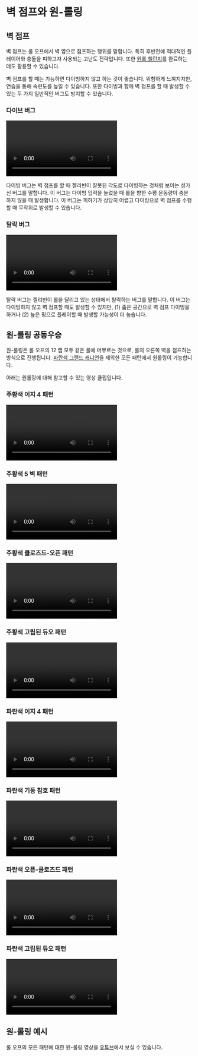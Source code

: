 # 벽 점프와 원-롤링

## 벽 점프

벽 점프는 롤 오프에서 벽 옆으로 점프하는 행위를 말합니다. 특히 후반전에 적대적인 플레이어와 충돌을 피하고자 사용되는 고난도 전략입니다. 또한 [원롤 챌린지](./wall-jumps-one-rolling.md#one-roll-timeouts)를 완료하는 데도 활용할 수 있습니다.

벽 점프를 할 때는 가능하면 다이빙하지 않고 하는 것이 좋습니다. 위험하게 느껴지지만, 연습을 통해 숙련도를 높일 수 있습니다. 또한 다이빙과 함께 벽 점프를 할 때 발생할 수 있는 두 가지 일반적인 버그도 방지할 수 있습니다.

### 다이브 버그

<video controls>
  <source src="../../images/advanced/wall-jumps-one-rolling/dive-bug.mp4" type="video/mp4">
</video>

다이빙 버그는 벽 점프를 할 때 젤리빈이 잘못된 각도로 다이빙하는 것처럼 보이는 성가신 버그를 말합니다. 이 버그는 다이빙 입력을 눌렀을 때 롤을 향한 수평 운동량이 충분하지 않을 때 발생합니다. 이 버그는 피하기가 상당히 어렵고 다이빙으로 벽 점프를 수행할 때 무작위로 발생할 수 있습니다.

### 탈락 버그

<video controls>
  <source src="../../images/advanced/wall-jumps-one-rolling/elimination-bug.mp4" type="video/mp4">
</video>

탈락 버그는 젤리빈이 롤을 달리고 있는 상태에서 탈락하는 버그를 말합니다. 이 버그는 다이빙하지 않고 벽 점프할 때도 발생할 수 있지만, (1) 좁은 공간으로 벽 점프 다이빙을 하거나 (2) 높은 핑으로 플레이할 때 발생할 가능성이 더 높습니다.

## 원-롤링 공동우승

원-롤링은 롤 오프의 12 랩 모두 같은 롤에 머무르는 것으로, 롤의 오른쪽 벽을 점프하는 방식으로 진행됩니다. [파란색 그랜드 캐니언](../rolls/grand-canyon.md)을 제외한 모든 패턴에서 원롤링이 가능합니다.

아래는 원롤링에 대해 참고할 수 있는 영상 클립입니다.

### 주황색 이지 4 패턴

<video controls>
  <source src="../../images/advanced/wall-jumps-one-rolling/easy-4-orange.mp4" type="video/mp4">
</video>

### 주황색 5 벽 패턴

<video controls>
  <source src="../../images/advanced/wall-jumps-one-rolling/5-waller-orange.mp4" type="video/mp4">
</video>

### 주황색 클로즈드-오픈 패턴

<video controls>
  <source src="../../images/advanced/wall-jumps-one-rolling/closed-open-orange.mp4" type="video/mp4">
</video>

### 주황색 고립된 듀오 패턴

<video controls>
  <source src="../../images/advanced/wall-jumps-one-rolling/isolated-duo-orange.mp4" type="video/mp4">
</video>

### 파란색 이지 4 패턴

<video controls>
  <source src="../../images/advanced/wall-jumps-one-rolling/easy-4-blue.mp4" type="video/mp4">
</video>

### 파란색 기둥 참호 패턴

<video controls>
  <source src="../../images/advanced/wall-jumps-one-rolling/pillar-trench-blue.mp4" type="video/mp4">
</video>

### 파란색 오픈-클로즈드 패턴

<video controls>
  <source src="../../images/advanced/wall-jumps-one-rolling/open-closed-blue.mp4" type="video/mp4">
</video>

### 파란색 고립된 듀오 패턴

<video controls>
  <source src="../../images/advanced/wall-jumps-one-rolling/isolated-duo-blue.mp4" type="video/mp4">
</video>

## 원-롤링 예시

롤 오프의 모든 패턴에 대한 원-롤링 영상을 [유튜브](https://www.youtube.com/playlist?list=PLG_QNSp9ZgJLWYSNl4vY26VJCZeOQHO1F)에서 보실 수 있습니다.
